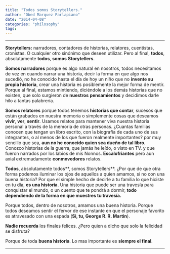```yaml
---
title: "Todos somos Storytellers."
author: "Obed Marquez Parlapiano"
date: "2014-04-08"
categories: "philosophy"
tags:
---
```


* * *

**Storytellers:** narradores, contadores de historias, relatores, cuentistas, cronistas. O cualquier otro sinónimo que deseen utilizar. Pero al final, **todos**, absolutamente **todos**, **somos** **Storytellers**.

**Somos narradores** porque es algo natural en nosotros, todos necesitamos de vez en cuando narrar una historia, decir la forma en que algo nos sucedió, no he conocido hasta el día de hoy un niño que no **invente su propia historia**, crear una historia es posiblemente la mejor forma de mentir. Porque al final, estamos mintiendo, diciéndole a los demás historias que no existen, que solo surgieron de **nuestros** **pensamientos** y decidimos darle hilo a tantas palabrería.

**Somos relatores** porque todos tenemos **historias que contar**, sucesos que están grabados en nuestra memoria o simplemente cosas que deseamos **vivir**, **ver**, **sentir**. Usamos relatos para mantener viva nuestra historia personal a través de la memoria de otras personas. ¿Cuantas familias conocen que tengan un libro escrito, con la biografía de cada uno de sus integrantes, o al menos de los que fueron realmente importantes? por muy sencillo que sea, **aun no he conocido quien sea dueño de tal libro**. Conozco historias de la guerra, que jamás he leído, o visto en TV. y que fueron narrados por los labios de mis Nonnos. **Escalofriantes** pero aun axial extremadamente **conmovedores** relatos.

**Todos**, absolutamente todos**, somos Storytellers**. ¿Por que de que otra forma podemos iluminar los ojos de aquellos a quien amamos, si no con una buena historia? Por que el simple hecho de decirle a tu familia lo que hiciste en tu día, **es una historia**. Una historia que puede ser una travesía para conquistar el mundo, o un cuento que te pondrá a dormir, **todo dependiendo de la forma en que muestres tu travesía.**

Porque todos, dentro de nosotros, amamos una buena historia. Porque todos deseamos sentir el fervor de ese instante en que el personaje favorito es atravesado con una espada (**Si, tu, George R. R. Martin**).

**Nadie recuerda** los finales felices. ¿Pero quien a dicho que solo la felicidad se disfruta?

Porque de toda **buena historia**. Lo mas importante es **siempre el final**.

* * *
